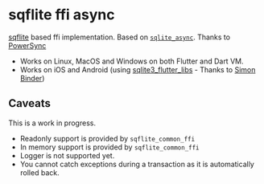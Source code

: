 # sqflite ffi async

[sqflite](https://pub.dev/packages/sqflite) based ffi implementation. Based
on [`sqlite_async`](https://pub.dev/packages/sqlite_async). Thanks to [PowerSync](https://github.com/powersync-ja)

* Works on Linux, MacOS and Windows on both Flutter and Dart VM.
* Works on iOS and Android (using [sqlite3_flutter_libs](https://pub.dev/packages/sqlite3_flutter_libs) - Thanks
  to [Simon Binder](https://github.com/simolus3))

## Caveats

This is a work in progress.
- Readonly support is provided by `sqflite_common_ffi`
- In memory support is provided by `sqflite_common_ffi`
- Logger is not supported yet.
- You cannot catch exceptions during a transaction as it is automatically rolled back.